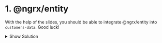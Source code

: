 # 1. @ngrx/entity

With the help of the slides, you should be able to integrate @ngrx/entity into `customers-data`. Good luck!

<details>
<summary>Show Solution</summary>
<p>

_customers.reducer.ts_

```typescript
export const adapter = createEntityAdapter<Customer>({
  sortComparer: (customer1, customer2) =>
    customer1.name.localeCompare(customer2.name),
});

export interface CustomersState extends UndoRedoState, EntityState<Customer> {
  page: number;
  total: number;
  selectedId: number | undefined;
  isLoaded: boolean;
  hasError: boolean;
}

export const initialState: CustomersState = adapter.getInitialState({
  page: 0,
  total: 0,
  selectedId: undefined,
  isLoaded: false,
  hasError: false,
  ...initialUndoRedoState,
});

// ...

export const customersFeature = createFeature({
  name: "customers",
  reducer: createUndoRedoReducer<CustomersState>(
    initialState,
    // ...
    on(loadSuccess, (state, { customers, total }) => ({
      ...adapter.setAll(customers, state),
      total,
      isLoaded: true,
      hasError: false,
    }))
  ),
});
```

_customers.selectors.ts_

Replace the `selectCustomers` with

```typescript
const selectCustomers = createSelector(
  customersFeature.selectCustomersState,
  adapter.getSelectors().selectAll
);
```

</p>
</details>
